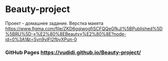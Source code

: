 # Beauty-project

Проект - домашнее задание. Верстка макета https://www.figma.com/file/ZKD6gqiwogfiSCFQQeGfkJ/%5BPublished%5D%5BRU%5D-«%E2%80%8EBeauty»%E2%80%8E?node-id=0%3A1&t=Syn9ylFI2fbyXPun-0

### GitHub Pages https://vudidi.github.io/Beauty-project/
